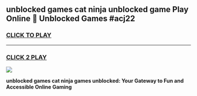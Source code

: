 
## unblocked games cat ninja unblocked game Play Online 👋 Unblocked Games #acj22
<h3>
<a href="https://premium.freeplayer.one?title=unblocked_games_cat_ninja&ref=21F">CLICK TO PLAY</a></h3>
<hr>

<h3>
<a href="https://premium.freeplayer.one?title=unblocked_games_cat_ninja&ref=21F">CLICK 2 PLAY</a>
  
</h3>

<a href="https://premium.freeplayer.one?title=unblocked_games_cat_ninja&ref=21F/"><img src="https://clearcache.store/games.png"></a>


**unblocked games cat ninja games unblocked: Your Gateway to Fun and Accessible Online Gaming**
